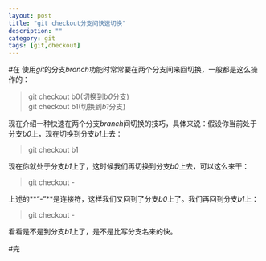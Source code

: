 ```yaml
---
layout: post
title: "git checkout分支间快速切换"
description: ""
category: git
tags: [git,checkout]
---
```


#在
使用*git*的分支*branch*功能时常常要在两个分支间来回切换，一般都是这么操作的：  

>git checkout b0(切换到*b0*分支)  
>git checkout b1(切换到*b1*分支)  

现在介绍一种快速在两个分支*branch*间切换的技巧，具体来说：假设你当前处于分支*b0*上，现在切换到分支*b1*上去：  

>git checkout b1  

现在你就处于分支*b1*上了，这时候我们再切换到分支*b0*上去，可以这么来干：  

>git checkout -  

上述的**“-”**是连接符，这样我们又回到了分支*b0*上了。我们再回到分支*b1*上：  

>git checkout -  

看看是不是到分支*b1*上了，是不是比写分支名来的快。  

#完